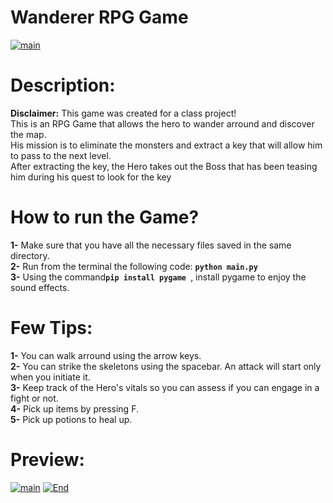 # Wanderer RPG Game
<a href="https://ibb.co/MGXgfR3"><img src="https://i.ibb.co/JyhcqzM/main.png" alt="main" border="0"></a>

<h1>Description: </h1>
<strong>Disclaimer:</strong> This game was created for a class project! <br>
This is an RPG Game that allows the hero to wander arround and discover the map. <br>
His mission is to eliminate the monsters and extract a key that will allow him to pass to the next level. <br>
After extracting the key, the Hero takes out the Boss that has been teasing him during his quest to look for the key <br>

<h1>How to run the Game?</h1>
<strong>1-</strong> Make sure that you have all the necessary files saved in the same directory.  <br>
<strong>2-</strong> Run from the terminal the following code: <code><strong>python main.py</strong></code> <br>
  <strong>3-</strong> Using the command<code><strong>pip install pygame </strong></code>, install pygame to enjoy the sound effects. <br>
<h1>Few Tips:</h1>
<strong>1-</strong> You can walk arround using the arrow keys.<br>
<strong>2-</strong> You can strike the skeletons using the spacebar. An attack will start only when you initiate it. <br>
<strong>3-</strong> Keep track of the Hero's vitals so you can assess if you can engage in a fight or not. <br>
<strong>4-</strong> Pick up items by pressing F. <br>
<strong>5-</strong> Pick up potions to heal up. <br>
<h1>Preview:</h1>
<a href="https://ibb.co/MGXgfR3"><img src="https://i.ibb.co/JyhcqzM/main.png" alt="main" border="0"></a>
<a href="https://ibb.co/wBvJZnj"><img src="https://i.ibb.co/YPrD45w/End.png" alt="End" border="0"></a>
